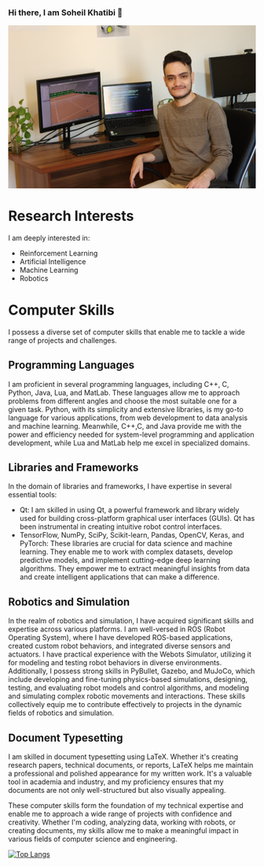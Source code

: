 ### Hi there, I am Soheil Khatibi 👋

<!--
<a href="URL_REDIRECT" target="blank"><img align="center" src="URL_TO_YOUR_IMAGE" height="100" /></a>
-->
<a href="https://soheilkhatibi.github.io/" target="blank"><img align="center" src="https://github.com/SoheilKhatibi/SoheilKhatibi/blob/main/images/Soheil_Khatibi.jpg" /></a>

# Research Interests

I am deeply interested in:
- Reinforcement Learning
- Artificial Intelligence
- Machine Learning
- Robotics

# Computer Skills

I possess a diverse set of computer skills that enable me to tackle a wide range of projects and challenges. 

## Programming Languages
I am proficient in several programming languages, including C++, C, Python, Java, Lua, and MatLab. These languages allow me to approach problems from different angles and choose the most suitable one for a given task. Python, with its simplicity and extensive libraries, is my go-to language for various applications, from web development to data analysis and machine learning. Meanwhile, C++,C, and Java provide me with the power and efficiency needed for system-level programming and application development, while Lua and MatLab help me excel in specialized domains.

## Libraries and Frameworks
In the domain of libraries and frameworks, I have expertise in several essential tools:
- Qt: I am skilled in using Qt, a powerful framework and library widely used for building cross-platform graphical user interfaces (GUIs). Qt has been instrumental in creating intuitive robot control interfaces.
- TensorFlow, NumPy, SciPy, Scikit-learn, Pandas, OpenCV, Keras, and PyTorch: These libraries are crucial for data science and machine learning. They enable me to work with complex datasets, develop predictive models, and implement cutting-edge deep learning algorithms. They empower me to extract meaningful insights from data and create intelligent applications that can make a difference.

## Robotics and Simulation
In the realm of robotics and simulation, I have acquired significant skills and expertise across various platforms. I am well-versed in ROS (Robot Operating System), where I have developed ROS-based applications, created custom robot behaviors, and integrated diverse sensors and actuators. I have practical experience with the Webots Simulator, utilizing it for modeling and testing robot behaviors in diverse environments. Additionally, I possess strong skills in PyBullet, Gazebo, and MuJoCo, which include developing and fine-tuning physics-based simulations, designing, testing, and evaluating robot models and control algorithms, and modeling and simulating complex robotic movements and interactions. These skills collectively equip me to contribute effectively to projects in the dynamic fields of robotics and simulation.


## Document Typesetting
I am skilled in document typesetting using LaTeX. Whether it's creating research papers, technical documents, or reports, LaTeX helps me maintain a professional and polished appearance for my written work. It's a valuable tool in academia and industry, and my proficiency ensures that my documents are not only well-structured but also visually appealing.

These computer skills form the foundation of my technical expertise and enable me to approach a wide range of projects with confidence and creativity. Whether I'm coding, analyzing data, working with robots, or creating documents, my skills allow me to make a meaningful impact in various fields of computer science and engineering.

<!-- ![Soheil's GitHub stats](https://github-readme-stats.vercel.app/api?username=soheilkhatibi&show_icons=true&bg_color=00000000) -->

[![Top Langs](https://github-readme-stats.vercel.app/api/top-langs/?username=soheilkhatibi&layout=pie)](https://github.com/anuraghazra/github-readme-stats)


<!--
**SoheilKhatibi/soheilkhatibi** is a ✨ _special_ ✨ repository because its `README.md` (this file) appears on your GitHub profile.

Here are some ideas to get you started:

- 🔭 I’m currently working on ...
- 🌱 I’m currently learning ...
- 👯 I’m looking to collaborate on ...
- 🤔 I’m looking for help with ...
- 💬 Ask me about ...
- 📫 How to reach me: ...
- 😄 Pronouns: ...
- ⚡ Fun fact: ...
-->
